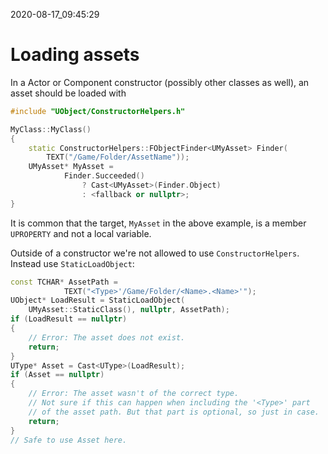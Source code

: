 2020-08-17_09:45:29

# Loading assets

In a Actor or Component constructor (possibly other classes as well), an asset should be loaded with

```c++
#include "UObject/ConstructorHelpers.h"

MyClass::MyClass()
{
	static ConstructorHelpers::FObjectFinder<UMyAsset> Finder(
        TEXT("/Game/Folder/AssetName"));
	UMyAsset* MyAsset =
			Finder.Succeeded()
				? Cast<UMyAsset>(Finder.Object)
				: <fallback or nullptr>;
}
```

It is common that the target, `MyAsset` in the above example, is a member `UPROPERTY` and not a local variable.


Outside of a constructor we're not allowed to use `ConstructorHelpers`.
Instead use `StaticLoadObject`:

```c++
const TCHAR* AssetPath =
			TEXT("<Type>'/Game/Folder/<Name>.<Name>'");
UObject* LoadResult = StaticLoadObject(
    UMyAsset::StaticClass(), nullptr, AssetPath);
if (LoadResult == nullptr)
{
	// Error: The asset does not exist.
	return;
}
UType* Asset = Cast<UType>(LoadResult);
if (Asset == nullptr)
{
	// Error: The asset wasn't of the correct type.
    // Not sure if this can happen when including the '<Type>' part
    // of the asset path. But that part is optional, so just in case.
    return;
}
// Safe to use Asset here.
```